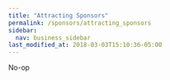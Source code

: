 ```yaml
---
title: "Attracting Sponsors"
permalink: /sponsors/attracting_sponsors
sidebar:
  nav: business_sidebar
last_modified_at: 2018-03-03T15:10:36-05:00
---
```


No-op

